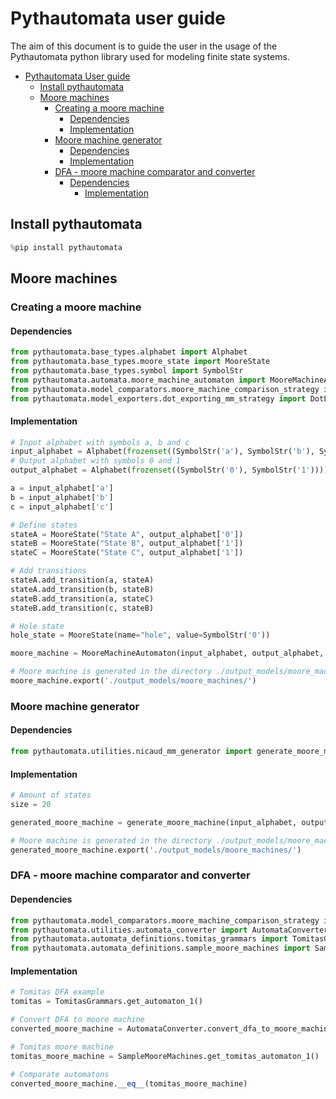 # Pythautomata user guide <!-- TOC ignore:true -->

The aim of this document is to guide the user in the usage of the Pythautomata python library used for modeling finite state systems.

<!-- TOC -->

- [Pythautomata User guide](#pythautomata-user-guide)
    - [Install pythautomata](#install-pythautomata)
    - [Moore machines](#moore-machines)
        - [Creating a moore machine](#creating-a-moore-machine)
            - [Dependencies](#dependencies)
            - [Implementation](#implementation)
        - [Moore machine generator](#moore-machine-generator)
            - [Dependencies](#dependencies)
            - [Implementation](#implementation)
        - [DFA - moore machine comparator and converter](#dfa---moore-machine-comparator-and-converter)
            - [Dependencies](#dependencies)
                - [Implementation](#implementation)

<!-- /TOC -->

## Install pythautomata

```python
%pip install pythautomata 
```
## Moore machines

### Creating a moore machine

#### Dependencies 

```python
from pythautomata.base_types.alphabet import Alphabet
from pythautomata.base_types.moore_state import MooreState
from pythautomata.base_types.symbol import SymbolStr
from pythautomata.automata.moore_machine_automaton import MooreMachineAutomaton
from pythautomata.model_comparators.moore_machine_comparison_strategy import MooreMachineComparisonStrategy as ComparisonStrategy
from pythautomata.model_exporters.dot_exporting_mm_strategy import DotExportingMMStrategy
```

#### Implementation

```python
# Input alphabet with symbols a, b and c
input_alphabet = Alphabet(frozenset((SymbolStr('a'), SymbolStr('b'), SymbolStr('c'))))
# Output alphabet with symbols 0 and 1
output_alphabet = Alphabet(frozenset((SymbolStr('0'), SymbolStr('1'))))

a = input_alphabet['a']
b = input_alphabet['b']
c = input_alphabet['c']

# Define states
stateA = MooreState("State A", output_alphabet['0'])
stateB = MooreState("State B", output_alphabet['1'])
stateC = MooreState("State C", output_alphabet['1'])

# Add transitions
stateA.add_transition(a, stateA)
stateA.add_transition(b, stateB)
stateB.add_transition(a, stateC)
stateB.add_transition(c, stateB)

# Hole state
hole_state = MooreState(name="hole", value=SymbolStr('0'))

moore_machine = MooreMachineAutomaton(input_alphabet, output_alphabet, stateA, set([stateA, stateB, stateC]), ComparisonStrategy, "moore machine with 3 states", [DotExportingMMStrategy])

# Moore machine is generated in the directory ./output_models/moore_machines/
moore_machine.export('./output_models/moore_machines/')
```

### Moore machine generator

#### Dependencies 

```python
from pythautomata.utilities.nicaud_mm_generator import generate_moore_machine
```

#### Implementation

```python
# Amount of states
size = 20

generated_moore_machine = generate_moore_machine(input_alphabet, output_alphabet, size)

# Moore machine is generated in the directory ./output_models/moore_machines/
generated_moore_machine.export('./output_models/moore_machines/')
```

### DFA - moore machine comparator and converter

#### Dependencies 

```python
from pythautomata.model_comparators.moore_machine_comparison_strategy import MooreMachineComparisonStrategy
from pythautomata.utilities.automata_converter import AutomataConverter
from pythautomata.automata_definitions.tomitas_grammars import TomitasGrammars
from pythautomata.automata_definitions.sample_moore_machines import SampleMooreMachines
```

#### Implementation

```python
# Tomitas DFA example
tomitas = TomitasGrammars.get_automaton_1()

# Convert DFA to moore machine
converted_moore_machine = AutomataConverter.convert_dfa_to_moore_machine(tomitas)

# Tomitas moore machine
tomitas_moore_machine = SampleMooreMachines.get_tomitas_automaton_1()

# Comparate automatons
converted_moore_machine.__eq__(tomitas_moore_machine)
```
